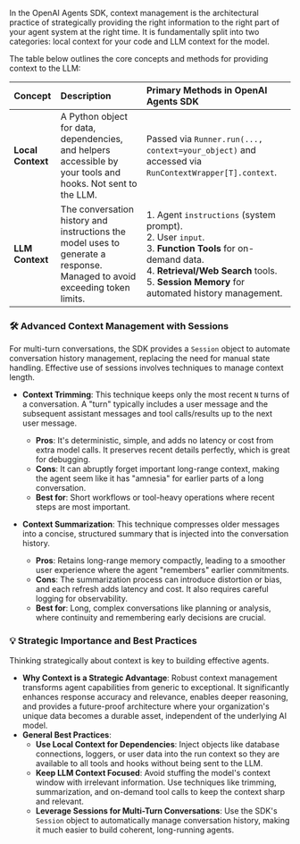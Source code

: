 In the OpenAI Agents SDK, context management is the architectural practice of strategically providing the right information to the right part of your agent system at the right time. It is fundamentally split into two categories: local context for your code and LLM context for the model.

The table below outlines the core concepts and methods for providing context to the LLM:

| Concept | Description | Primary Methods in OpenAI Agents SDK |
| :--- | :--- | :--- |
| **Local Context** | A Python object for data, dependencies, and helpers accessible by your tools and hooks. Not sent to the LLM. | Passed via `Runner.run(..., context=your_object)` and accessed via `RunContextWrapper[T].context`. |
| **LLM Context** | The conversation history and instructions the model uses to generate a response. Managed to avoid exceeding token limits. | 1. Agent `instructions` (system prompt).<br>2. User `input`.<br>3. **Function Tools** for on-demand data.<br>4. **Retrieval/Web Search** tools.<br>5. **Session Memory** for automated history management. |

### 🛠️ Advanced Context Management with Sessions

For multi-turn conversations, the SDK provides a `Session` object to automate conversation history management, replacing the need for manual state handling. Effective use of sessions involves techniques to manage context length.

-   **Context Trimming**: This technique keeps only the most recent `N` turns of a conversation. A "turn" typically includes a user message and the subsequent assistant messages and tool calls/results up to the next user message.
    -   **Pros**: It's deterministic, simple, and adds no latency or cost from extra model calls. It preserves recent details perfectly, which is great for debugging.
    -   **Cons**: It can abruptly forget important long-range context, making the agent seem like it has "amnesia" for earlier parts of a long conversation.
    -   **Best for**: Short workflows or tool-heavy operations where recent steps are most important.

-   **Context Summarization**: This technique compresses older messages into a concise, structured summary that is injected into the conversation history.
    -   **Pros**: Retains long-range memory compactly, leading to a smoother user experience where the agent "remembers" earlier commitments.
    -   **Cons**: The summarization process can introduce distortion or bias, and each refresh adds latency and cost. It also requires careful logging for observability.
    -   **Best for**: Long, complex conversations like planning or analysis, where continuity and remembering early decisions are crucial.

### 💡 Strategic Importance and Best Practices

Thinking strategically about context is key to building effective agents.

-   **Why Context is a Strategic Advantage**: Robust context management transforms agent capabilities from generic to exceptional. It significantly enhances response accuracy and relevance, enables deeper reasoning, and provides a future-proof architecture where your organization's unique data becomes a durable asset, independent of the underlying AI model.
-   **General Best Practices**:
    -   **Use Local Context for Dependencies**: Inject objects like database connections, loggers, or user data into the run context so they are available to all tools and hooks without being sent to the LLM.
    -   **Keep LLM Context Focused**: Avoid stuffing the model's context window with irrelevant information. Use techniques like trimming, summarization, and on-demand tool calls to keep the context sharp and relevant.
    -   **Leverage Sessions for Multi-Turn Conversations**: Use the SDK's `Session` object to automatically manage conversation history, making it much easier to build coherent, long-running agents.
